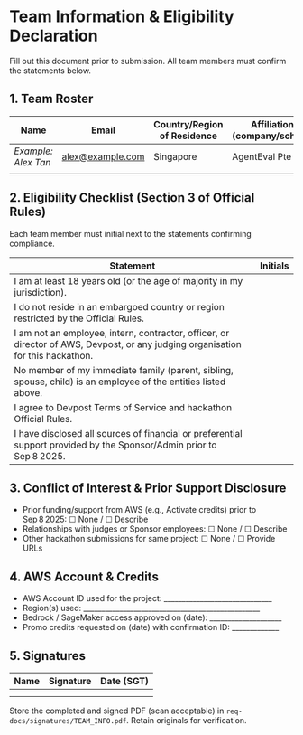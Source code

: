 # Team Information & Eligibility Declaration

Fill out this document prior to submission. All team members must confirm the statements below.

## 1. Team Roster

| Name                | Email            | Country/Region of Residence | Affiliation (company/school) | Role         |
| ------------------- | ---------------- | --------------------------- | ---------------------------- | ------------ |
| _Example: Alex Tan_ | alex@example.com | Singapore                   | AgentEval Pte Ltd            | Product Lead |
|                     |                  |                             |                              |              |

## 2. Eligibility Checklist (Section 3 of Official Rules)

Each team member must initial next to the statements confirming compliance.

| Statement                                                                                                                       | Initials |
| ------------------------------------------------------------------------------------------------------------------------------- | -------- |
| I am at least 18 years old (or the age of majority in my jurisdiction).                                                         |          |
| I do not reside in an embargoed country or region restricted by the Official Rules.                                             |          |
| I am not an employee, intern, contractor, officer, or director of AWS, Devpost, or any judging organisation for this hackathon. |          |
| No member of my immediate family (parent, sibling, spouse, child) is an employee of the entities listed above.                  |          |
| I agree to Devpost Terms of Service and hackathon Official Rules.                                                               |          |
| I have disclosed all sources of financial or preferential support provided by the Sponsor/Admin prior to Sep 8 2025.            |          |

## 3. Conflict of Interest & Prior Support Disclosure

- Prior funding/support from AWS (e.g., Activate credits) prior to Sep 8 2025: ☐ None / ☐ Describe
- Relationships with judges or Sponsor employees: ☐ None / ☐ Describe
- Other hackathon submissions for same project: ☐ None / ☐ Provide URLs

## 4. AWS Account & Credits

- AWS Account ID used for the project: \_\_\_\_\_\_\_\_\_\_\_\_\_\_\_\_\_\_\_\_\_\_\_\_\_\_\_\_\_\_
- Region(s) used:
  \_\_\_\_\_\_\_\_\_\_\_\_\_\_\_\_\_\_\_\_\_\_\_\_\_\_\_\_\_\_\_\_\_\_\_\_\_\_\_\_\_\_\_\_\_\_\_\_\_
- Bedrock / SageMaker access approved on (date): \_\_\_\_\_\_\_\_\_\_\_\_\_\_\_\_\_\_\_\_
- Promo credits requested on (date) with confirmation ID: \_\_\_\_\_\_\_\_\_\_\_\_\_

## 5. Signatures

| Name | Signature | Date (SGT) |
| ---- | --------- | ---------- |
|      |           |            |
|      |           |            |

Store the completed and signed PDF (scan acceptable) in `req-docs/signatures/TEAM_INFO.pdf`. Retain
originals for verification.

